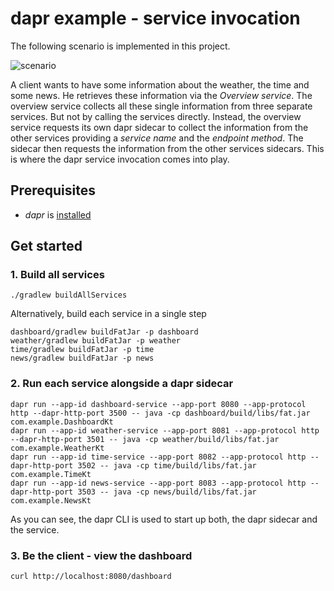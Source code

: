 # dapr example - service invocation

The following scenario is implemented in this project.

![scenario](docs/scenario.png)

A client wants to have some information about the weather, the time and some news.
He retrieves these information via the _Overview service_.
The overview service collects all these single information from three separate services.
But not by calling the services directly. Instead, the overview service requests its own
dapr sidecar to collect the information from the other services providing a _service name_ 
and the _endpoint method_.
The sidecar then requests the information from the other services sidecars.
This is where the dapr service invocation comes into play.


## Prerequisites

- _dapr_ is [installed](https://docs.dapr.io/getting-started/install-dapr-cli/)


## Get started

### 1. Build all services

```shell
./gradlew buildAllServices
```

Alternatively, build each service in a single step
```shell
dashboard/gradlew buildFatJar -p dashboard
weather/gradlew buildFatJar -p weather
time/gradlew buildFatJar -p time
news/gradlew buildFatJar -p news
```

### 2. Run each service alongside a dapr sidecar

```shell
dapr run --app-id dashboard-service --app-port 8080 --app-protocol http --dapr-http-port 3500 -- java -cp dashboard/build/libs/fat.jar com.example.DashboardKt
dapr run --app-id weather-service --app-port 8081 --app-protocol http --dapr-http-port 3501 -- java -cp weather/build/libs/fat.jar com.example.WeatherKt
dapr run --app-id time-service --app-port 8082 --app-protocol http --dapr-http-port 3502 -- java -cp time/build/libs/fat.jar com.example.TimeKt
dapr run --app-id news-service --app-port 8083 --app-protocol http --dapr-http-port 3503 -- java -cp news/build/libs/fat.jar com.example.NewsKt
```

As you can see, the dapr CLI is used to start up both, the dapr sidecar and the service.


### 3. Be the client - view the dashboard
```shell
curl http://localhost:8080/dashboard
```